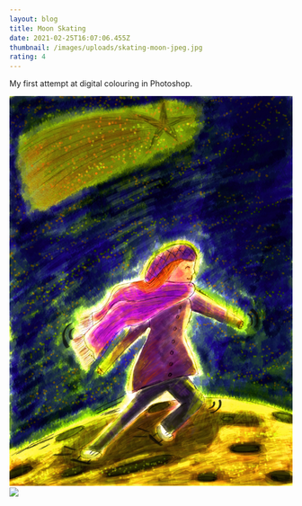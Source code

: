```yaml
---
layout: blog
title: Moon Skating
date: 2021-02-25T16:07:06.455Z
thumbnail: /images/uploads/skating-moon-jpeg.jpg
rating: 4
---
```

My first attempt at digital colouring in Photoshop.

![](/images/uploads/skating-moon-jpeg.jpg)
<img src="{{ thumbnail | url }}"/>
